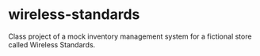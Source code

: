 # wireless-standards
Class project of a mock inventory management system for a fictional store called Wireless Standards.
